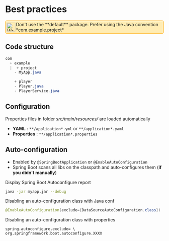# Best practices

<div style="border:solid 1px orange;border-radius: 5px;background:	rgb(255, 236, 179);padding:3px;display:flex;align-items: center;">
  <img alt="Warning :" src="../../assets/images/warning.png" style="height:2em;display:inline;margin-right:2px;"/> <span style="flex:1;">Don't use the **default** package. Prefer using the Java convention *com.example.project*</span>
</div>


## Code structure

```Java
com
  + example
  |  + project
    - MyApp.java

    + player
    - Player.java
    - PlayerService.java
```

## Configuration

Properties files in folder *src/main/resources/* are loaded automatically
* **YAML** : `**/application*.yml` or `**/application*.yaml`
* **Properties** : `**/application*.properties`

## Auto-configuration

* Enabled by `@SpringBootApplication` or `@EnableAutoConfiguration`
* Spring Boot scans all libs on the classpath and auto-configures them (**if you didn't manually**)

Display Spring Boot Autoconfigure report
```sh
java -jar myapp.jar --debug
```

Disabling an auto-configuration class with Java conf
```Java
@EnableAutoConfiguration(exclude={DataSourceAutoConfiguration.class})
```
Disabling an auto-configuration class with properties
```
spring.autoconfigure.exclude= \
org.springframework.boot.autoconfigure.XXXX
```

